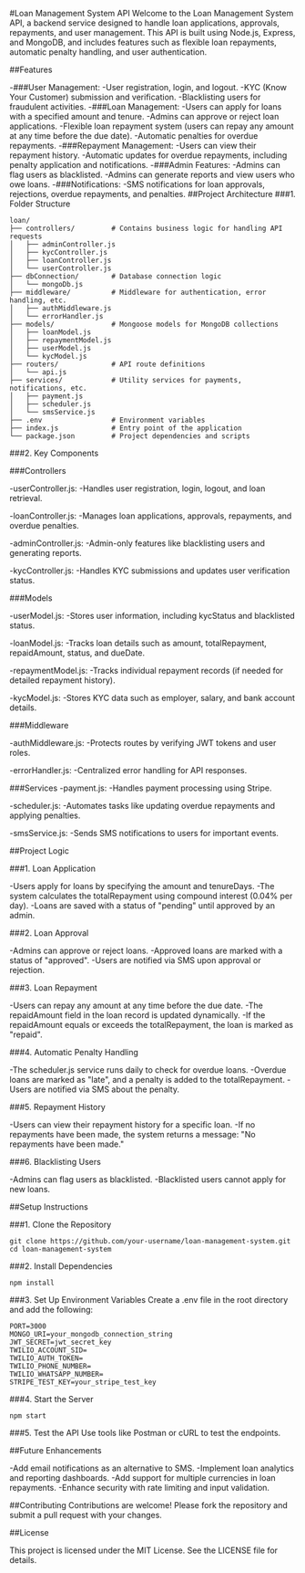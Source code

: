 
#Loan Management System API
Welcome to the Loan Management System API, a backend service designed to handle loan applications, approvals, repayments, and user management. This API is built using Node.js, Express, and MongoDB, and includes features such as flexible loan repayments, automatic penalty handling, and user authentication.

##Features

-###User Management:
    -User registration, login, and logout.
    -KYC (Know Your Customer) submission and verification.
    -Blacklisting users for fraudulent activities.
-###Loan Management:
    -Users can apply for loans with a specified amount and tenure.
    -Admins can approve or reject loan applications.
    -Flexible loan repayment system (users can repay any amount at any time before the due date).
    -Automatic penalties for overdue repayments.
-###Repayment Management:
    -Users can view their repayment history.
    -Automatic updates for overdue repayments, including penalty application and notifications.
-###Admin Features:
    -Admins can flag users as blacklisted.
    -Admins can generate reports and view users who owe loans.
-###Notifications:
    -SMS notifications for loan approvals, rejections, overdue repayments, and penalties.
##Project Architecture
###1. Folder Structure
```
loan/
├── controllers/         # Contains business logic for handling API requests
│   ├── adminController.js
│   ├── kycController.js
│   ├── loanController.js
│   └── userController.js
├── dbConnection/        # Database connection logic
│   └── mongoDb.js
├── middleware/          # Middleware for authentication, error handling, etc.
│   ├── authMiddleware.js
│   └── errorHandler.js
├── models/              # Mongoose models for MongoDB collections
│   ├── loanModel.js
│   ├── repaymentModel.js
│   ├── userModel.js
│   └── kycModel.js
├── routers/             # API route definitions
│   └── api.js
├── services/            # Utility services for payments, notifications, etc.
│   ├── payment.js
│   ├── scheduler.js
│   └── smsService.js
├── .env                 # Environment variables
├── index.js             # Entry point of the application
└── package.json         # Project dependencies and scripts
```
###2. Key Components

###Controllers

-userController.js:
    -Handles user registration, login, logout, and loan retrieval.

-loanController.js:
    -Manages loan applications, approvals, repayments, and overdue penalties.

-adminController.js:
    -Admin-only features like blacklisting users and generating reports.

-kycController.js:
    -Handles KYC submissions and updates user verification status.

###Models

-userModel.js:
    -Stores user information, including kycStatus and blacklisted status.

-loanModel.js:
    -Tracks loan details such as amount, totalRepayment, repaidAmount, status, and dueDate.

-repaymentModel.js:
    -Tracks individual repayment records (if needed for detailed repayment history).

-kycModel.js:
    -Stores KYC data such as employer, salary, and bank account details.

###Middleware

-authMiddleware.js:
    -Protects routes by verifying JWT tokens and user roles.

-errorHandler.js:
    -Centralized error handling for API responses.

###Services
-payment.js:
    -Handles payment processing using Stripe.

-scheduler.js:
    -Automates tasks like updating overdue repayments and applying penalties.

-smsService.js:
    -Sends SMS notifications to users for important events.

##Project Logic

###1. Loan Application

-Users apply for loans by specifying the amount and tenureDays.
-The system calculates the totalRepayment using compound interest (0.04% per day).
-Loans are saved with a status of "pending" until approved by an admin.

###2. Loan Approval

-Admins can approve or reject loans.
-Approved loans are marked with a status of "approved".
-Users are notified via SMS upon approval or rejection.

###3. Loan Repayment

-Users can repay any amount at any time before the due date.
-The repaidAmount field in the loan record is updated dynamically.
-If the repaidAmount equals or exceeds the totalRepayment, the loan is marked as "repaid".

###4. Automatic Penalty Handling

-The scheduler.js service runs daily to check for overdue loans.
-Overdue loans are marked as "late", and a penalty is added to the totalRepayment.
-Users are notified via SMS about the penalty.

###5. Repayment History

-Users can view their repayment history for a specific loan.
-If no repayments have been made, the system returns a message: "No repayments have been made."

###6. Blacklisting Users

-Admins can flag users as blacklisted.
-Blacklisted users cannot apply for new loans.


##Setup Instructions

###1. Clone the Repository
```
git clone https://github.com/your-username/loan-management-system.git
cd loan-management-system
```
###2. Install Dependencies
```
npm install
```
###3. Set Up Environment Variables
Create a .env file in the root directory and add the following:
```
PORT=3000
MONGO_URI=your_mongodb_connection_string
JWT_SECRET=jwt_secret_key
TWILIO_ACCOUNT_SID= 
TWILIO_AUTH_TOKEN=
TWILIO_PHONE_NUMBER=
TWILIO_WHATSAPP_NUMBER=
STRIPE_TEST_KEY=your_stripe_test_key
```

###4. Start the Server
```
npm start
```
###5. Test the API
Use tools like Postman or cURL to test the endpoints.

##Future Enhancements

-Add email notifications as an alternative to SMS.
-Implement loan analytics and reporting dashboards.
-Add support for multiple currencies in loan repayments.
-Enhance security with rate limiting and input validation.

##Contributing
Contributions are welcome! Please fork the repository and submit a pull request with your changes.

##License

This project is licensed under the MIT License. See the LICENSE file for details.


